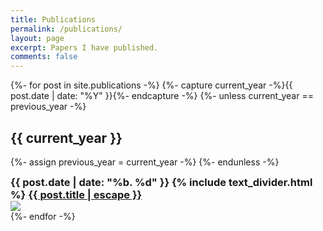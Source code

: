 ```yaml
---
title: Publications
permalink: /publications/
layout: page
excerpt: Papers I have published.
comments: false
---
```


{%- for post in site.publications -%}
  {%- capture current_year -%}{{ post.date | date: "%Y" }}{%- endcapture -%}
  {%- unless current_year == previous_year -%}
    <h2>{{ current_year }}</h2>
    {%- assign previous_year = current_year -%}
  {%- endunless -%}
  <article class="post-item">
    <h3 class="post-item-title" style="margin: auto 0">
      <b>{{ post.date | date: "%b. %d" }}</b> {% include text_divider.html %} <a href="{{ post.doi }}">{{ post.title | escape }}</a>
    </h3> 
    <img class="post-item-thumbnail" src="{{ post.image }}">
  </article>
{%- endfor -%}